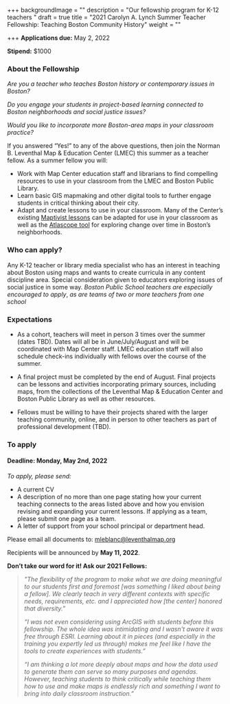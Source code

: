 +++
backgroundImage = ""
description = "Our fellowship program for K-12 teachers "
draft = true
title = "2021 Carolyn A. Lynch Summer Teacher Fellowship: Teaching Boston Community History"
weight = ""

+++
**Applications due:** May 2, 2022

**Stipend:** $1000

### **About the Fellowship**

_Are you a teacher who teaches Boston history or contemporary issues in Boston?_

_Do you engage your students in project-based learning connected to Boston neighborhoods and social justice issues?_

_Would you like to incorporate more Boston-area maps in your classroom practice?_

If you answered “Yes!” to any of the above questions, then join the Norman B. Leventhal Map & Education Center (LMEC) this summer as a teacher fellow. As a summer fellow you will:

* Work with Map Center education staff and librarians to find compelling resources to use in your classroom from the LMEC and Boston Public Library.
* Learn basic GIS mapmaking and other digital tools to further engage students in critical thinking about their city.
* Adapt and create lessons to use in your classroom. Many of the Center’s existing [Maptivist lessons](https://www.leventhalmap.org/education/k12/maptivists/) can be adapted for use in your classroom as well as the [Atlascope tool](https://atlascope.leventhalmap.org/) for exploring change over time in Boston’s neighborhoods.

### **Who can apply?**

Any K-12 teacher or library media specialist who has an interest in teaching about Boston using maps and wants to create curricula in any content discipline area. Special consideration given to educators exploring issues of social justice in some way. _Boston Public School teachers are especially encouraged to apply_, _as are teams of two or more teachers from one school_

### **Expectations**

* As a cohort, teachers will meet in person 3 times over the summer (dates TBD). Dates will all be in June/July/August and will be coordinated with Map Center staff. LMEC education staff will also schedule check-ins individually with fellows over the course of the summer.


* A final project must be completed by the end of August. Final projects can be lessons and activities incorporating primary sources, including maps, from the collections of the Leventhal Map & Education Center and Boston Public Library as well as other resources.


* Fellows must be willing to have their projects shared with the larger teaching community, online, and in person to other teachers as part of professional development (TBD).

### **To apply**

#### **Deadline: Monday, May 2nd, 2022**

_To apply, please send:_

* A current CV
* A description of no more than one page stating how your current teaching connects to the areas listed above and how you envision revising and expanding your current lessons. If applying as a team, please submit one page as a team.
* A letter of support from your school principal or department head.

Please email all documents to: [mleblanc@leventhalmap.org](mailto:mleblanc@leventhalmap.org)

Recipients will be announced by **May 11, 2022**.

**Don’t take our word for it! Ask our 2021 Fellows:**

> _"The flexibility of the program to make what we are doing meaningful to our students first and foremost \[was something I liked about being a fellow\]. We clearly teach in very different contexts with specific needs, requirements, etc. and I appreciated how \[the center\] honored that diversity.”_
>
> _“I was not even considering using ArcGIS with students before this fellowship. The whole idea was intimidating and I wasn't aware it was free through ESRI. Learning about it in pieces (and especially in the training you expertly led us through) makes me feel like I have the tools to create experiences with students.”_
>
> _“I am thinking a lot more deeply about maps and how the data used to generate them can serve so many purposes and agendas. However, teaching students to think critically while teaching them how to use and make maps is endlessly rich and something I want to bring into daily classroom instruction.”_